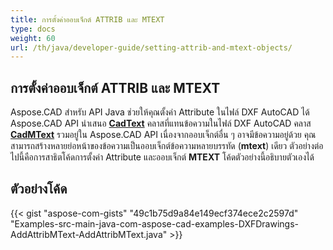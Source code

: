 ```yaml
---
title: การตั้งค่าออบเจ็กต์ ATTRIB และ MTEXT
type: docs
weight: 60
url: /th/java/developer-guide/setting-attrib-and-mtext-objects/
---
```


## **การตั้งค่าออบเจ็กต์ ATTRIB และ MTEXT**

Aspose.CAD สำหรับ API Java ช่วยให้คุณตั้งค่า Attribute ในไฟล์ DXF AutoCAD ได้ Aspose.CAD API นำเสนอ [**CadText**](https://reference.aspose.com/cad/java/com.aspose.cad.fileformats.cad.cadobjects/cadtext) คลาสที่แทนข้อความในไฟล์ DXF AutoCAD คลาส [**CadMText**](https://reference.aspose.com/cad/java/com.aspose.cad.fileformats.cad.cadobjects/CadMText) รวมอยู่ใน Aspose.CAD API เนื่องจากออบเจ็กต์อื่น ๆ อาจมีข้อความอยู่ด้วย คุณสามารถสร้างหลายย่อหน้าของข้อความเป็นออบเจ็กต์ข้อความหลายบรรทัด (**mtext**) เดียว ตัวอย่างต่อไปนี้คือการสาธิตโค้ดการตั้งค่า Attribute และออบเจ็กต์ **MTEXT** โค้ดตัวอย่างนี้อธิบายตัวเองได้

## ตัวอย่างโค้ด

{{< gist "aspose-com-gists" "49c1b75d9a84e149ecf374ece2c2597d" "Examples-src-main-java-com-aspose-cad-examples-DXFDrawings-AddAttribMText-AddAttribMText.java" >}}
